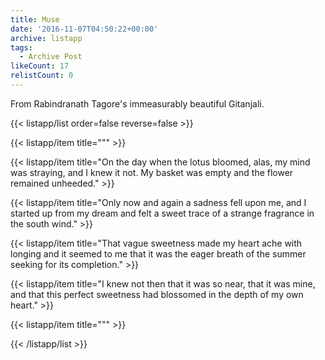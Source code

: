 ```yaml
---
title: Muse
date: '2016-11-07T04:50:22+00:00'
archive: listapp
tags: 
  - Archive Post
likeCount: 17
relistCount: 0
---
```


From Rabindranath Tagore's immeasurably beautiful Gitanjali.

<!--more-->

{{< listapp/list order=false reverse=false >}}

   {{< listapp/item title="\"" >}}

   {{< listapp/item title="On the day when the lotus bloomed, alas, my mind was straying, and I knew it not. My basket was empty and the flower remained unheeded." >}}

   {{< listapp/item title="Only now and again a sadness fell upon me, and I started up from my dream and felt a sweet trace of a strange fragrance in the south wind." >}}

   {{< listapp/item title="That vague sweetness made my heart ache with longing and it seemed to me that it was the eager breath of the summer seeking for its completion." >}}

   {{< listapp/item title="I knew not then that it was so near, that it was mine, and that this perfect sweetness had blossomed in the depth of my own heart." >}}

   {{< listapp/item title="\"" >}}

{{< /listapp/list >}}
